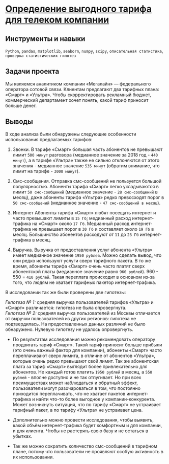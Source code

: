 # [Определение выгодного тарифа для телеком компании](https://github.com/vaneevruslan/DA_Projects_Yandex/blob/main/04.%20Определение%20выгодного%20тарифа%20для%20телеком%20компании/telecom_analysis.ipynb)

## Инструменты и навыки

`Python`, `pandas`, `matplotlib`, `seaborn`, `numpy`, `scipy`, `описательная статистика`, `проверка статистических гипотез`

## Задачи проекта

Мы являемся аналитиком компании «Мегалайн» — федерального оператора сотовой связи. Клиентам предлагают два тарифных плана: «Смарт» и «Ультра». Чтобы скорректировать рекламный бюджет, коммерческий департамент хочет понять, какой тариф приносит больше денег.


## Выводы

В ходе анализа были обнаружены следующие особенности использования предлагаемых тарифов:

1. Звонки. В тарифе «Смарт» большая часть абонентов не превышают лимит `500 минут` разговора (медианное значение за 2018 год - `440 минут`), а в тарифе «Ультра» также не сильно отклоняются от этого значения - медианное значение `535 минут` (обратим внимание, что лимит на тарифе - `3000 минут`).


2. Смс-сообщения. Отправка смс-сообщений не пользуется большой популярностью. Абоненты тарифа «Смарт» легко укладываются в лимит `50 смс-сообщений` (медианное значение - `28 смс-сообщений` в месяц), даже абоненты тарифа «Ультра» редко превосходят порог в `50 смс-сообщений` (медианное значение - `47 смс-сообщений в месяц`).


3. Интернет Абоненты тарифа «Смарт» любят посещать интернет и часто превышают лимиты в `15 Гб`; медианный расход интернет-трафика на «Смарт» около `17 Гб`. Медианный расход интернет-трафика не превышает порог в `30 Гб` и составляет около `19 Гб` в месяц. Большинство абонентов расходуют от `11` до `23 Гб` интернет-трафика в месяц.


4. Выручка. Выручка от предоставления услуг абонента «Ультра» имеет медианное значение `1950 рублей`. Можно сделать вывод, что они редко используют услуги сверх тарифного пакета. В то же время, абоненты тарифа «Смарт» очень часто платят сверх абонентской платы (медианное значение равно `960 рублей`). 960 - 550 = `410 рублей`. Такая переплата происходит в основном из-за того, что людям не хватает тарифных пакетор интернет-трафика.


В исследовании так же были проверены две гипотезы:

*Гипотеза № 1:* средняя выручка пользователей тарифов «Ультра» и «Смарт» различается: гипотеза не была опровергнута.  
*Гипотеза № 2:* средняя выручка пользователей из Москвы отличается от выручки пользователей из других регионов: гипотеза не подтвердилась. На предоставленных данных различий не было обнаружено. Нулевую гипотезу не удалось опровергнуть.

- По результатам исследования можно рекомендовать оператору продвигать тариф «Смарт». Такой тариф приносит больше прибыли (это очень важный фактор для компании), абоненты «Смарт» часто переплачивают сверх лимита, в отличие от абонентов «Ультра», которые очень редко превышают свой лимит. Так же абонентская плата за тариф «Смарт» выглядит более привлекательно для абонентов. Не каждый готов платить `1950 рублей` в месяц, а `550 рублей` - вполне доступно и не так отпугивает. Но при всех преимуществах может наблюдаться и обратный эффект, пользователи могут разочароваться в том, что постоянно приходится переплачивать, что не хватает пакетов интернет-трафика и найти что-то более выгодное у компании-конкурента. Может возникнуть ситуация, что по тарифу «Смарт» не устраивает тарифный пакет, а по тарифу «Ультра» не устраивает цена.


- Дополнительно можно провести исследования, чтобы выявить, какой объём интернет-трафика будет комфортным и для компании, и для клиента. Чтобы не растерять свою базу и не остаться в убытках.


- Так же можно сократить количество смс-сообщений в тарифном плане, потому что пользователи не проявляют особую активность в их использовании.
